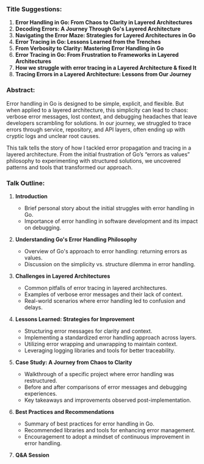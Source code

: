 ### Title Suggestions:
1. **Error Handling in Go: From Chaos to Clarity in Layered Architectures**
2. **Decoding Errors: A Journey Through Go's Layered Architecture**
3. **Navigating the Error Maze: Strategies for Layered Architectures in Go**
4. **Error Tracing in Go: Lessons Learned from the Trenches**
5. **From Verbosity to Clarity: Mastering Error Handling in Go**
6. **Error Tracing in Go: From Frustration to Frameworks in Layered Architectures**
7. **How we struggle with error tracing in a Layered Architecture & fixed It**
8. **Tracing Errors in a Layered Architecture: Lessons from Our Journey**

### Abstract:
Error handling in Go is designed to be simple, explicit, and flexible. But when applied to a layered architecture, this simplicity can lead to chaos: verbose error messages, lost context, and debugging headaches that leave developers scrambling for solutions. In our journey, we struggled to trace errors through service, repository, and API layers, often ending up with cryptic logs and unclear root causes.

This talk tells the story of how I tackled error propagation and tracing in a layered architecture. From the initial frustration of Go’s “errors as values” philosophy to experimenting with structured solutions, we uncovered patterns and tools that transformed our approach.


### Talk Outline:
1. **Introduction**
   - Brief personal story about the initial struggles with error handling in Go.
   - Importance of error handling in software development and its impact on debugging.

2. **Understanding Go's Error Handling Philosophy**
   - Overview of Go's approach to error handling: returning errors as values.
   - Discussion on the simplicity vs. structure dilemma in error handling.

3. **Challenges in Layered Architectures**
   - Common pitfalls of error tracing in layered architectures.
   - Examples of verbose error messages and their lack of context.
   - Real-world scenarios where error handling led to confusion and delays.

4. **Lessons Learned: Strategies for Improvement**
   - Structuring error messages for clarity and context.
   - Implementing a standardized error handling approach across layers.
   - Utilizing error wrapping and unwrapping to maintain context.
   - Leveraging logging libraries and tools for better traceability.

5. **Case Study: A Journey from Chaos to Clarity**
   - Walkthrough of a specific project where error handling was restructured.
   - Before and after comparisons of error messages and debugging experiences.
   - Key takeaways and improvements observed post-implementation.

6. **Best Practices and Recommendations**
   - Summary of best practices for error handling in Go.
   - Recommended libraries and tools for enhancing error management.
   - Encouragement to adopt a mindset of continuous improvement in error handling.

7. **Q&A Session**
